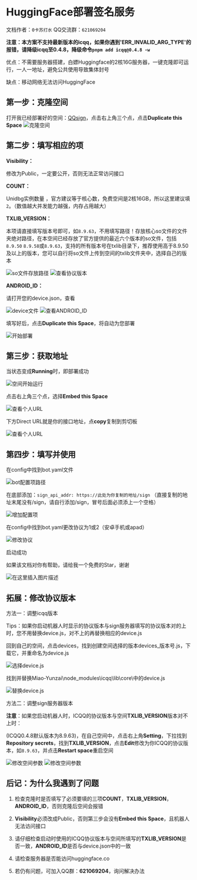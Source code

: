 ﻿# HuggingFace部署签名服务

文档作者：`0卡苏打水`   QQ交流群：`621069204`

**注意：本方案不支持最新版本的icqq，如果你遇到'ERR_INVALID_ARG_TYPE'的报错，请降级icqq至0.4.8，降级命令`pnpm add icqq@0.4.8 -w`**

优点：不需要服务器搭建，白嫖Huggingface的2核16G服务器，一键克隆即可运行，一人一地址，避免公共使用导致集体封号

缺点：移动网络无法访问HuggingFace

## 第一步：克隆空间

打开我已经部署好的空间：[QQsign](https://huggingface.co/spaces/CikeyQI/QQsign)，点击右上角三个点，点击**Duplicate this Space**
![克隆空间](https://img-blog.csdnimg.cn/67fdeed3858c48d7858e79410e1ba0a3.png)

## 第二步：填写相应的项

 **Visibility：**
 
 修改为Public，一定要公开，否则无法正常访问接口
 
 **COUNT：**
 
 Unidbg实例数量 ，官方建议等于核心数，免费空间是2核16GB，所以这里建议填`2`。（数值越大并发能力越强，内存占用越大）
 
 **TXLIB_VERSION：**
 
 本项请直接填写版本号即可，如`8.9.63`，不用填写路径！存放核心so文件的文件夹绝对路径，在本空间已经存放了官方提供的最近六个版本的so文件，包括`8.9.50` `8.9.58`或`8.9.63`，支持的所有版本号在txlib目录下，推荐使用高于8.9.50及以上的版本，您可以自行将so文件上传到空间的txlib文件夹中，选择自己的版本
 
![so文件存放路径](https://i.postimg.cc/jSDtXcVd/version.png)
![查看协议版本](https://img-blog.csdnimg.cn/6e27f33483d548e284ec777015227b42.png)

**ANDROID_ID：**

请打开您的device.json，查看

![device文件](https://img-blog.csdnimg.cn/b6198cc8221648dc85fbb242ec5bc255.png)
![查看ANDROID_ID](https://img-blog.csdnimg.cn/f313264930344b8599b6dfd2d940cb69.png)

填写好后，点击**Duplicate this Space**，将自动为您部署

![开始部署](https://img-blog.csdnimg.cn/121ba7ea6c124d91966ffd5131b30c69.png)

## 第三步：获取地址

当状态变成**Running**时，即部署成功

![空间开始运行](https://img-blog.csdnimg.cn/4864f13caff1466d982b91023b91da56.png)

点击右上角三个点，选择**Embed this Space**

![查看个人URL](https://img-blog.csdnimg.cn/bf7fc6cf3ab94290bdee765660ca5cf9.png)

下方Direct URL就是你的接口地址，点**copy**复制到剪切板

![查看个人URL](https://img-blog.csdnimg.cn/3b310c17ebb0496aac36a4ef40d0c8ee.png)

## 第四步：填写并使用

在config中找到bot.yaml文件

![bot配置项路径](https://img-blog.csdnimg.cn/25a96210007a4beba978bca719fff717.png)

在底部添加：`sign_api_addr: https://此处为你复制的地址/sign`
（直接复制的地址末尾没有/sign，请自行添加/sign，冒号后面必须添上一个空格）

![增加配置项](https://img-blog.csdnimg.cn/81a3666013e9436bad31c40986ade90e.png)

在config中找到bot.yaml更改协议为1或2（安卓手机或apad）

![修改协议](https://i.postimg.cc/YSrfSPz2/796-F9-BB1-06-C0-42b1-B26-C-267-B1304-DF55.png)

启动成功

如果该文档对你有帮助，请给我一个免费的Star，谢谢

![在这里插入图片描述](https://img-blog.csdnimg.cn/9187d3c094154b63ae0c2df3dec46239.png)

## 拓展：修改协议版本

方法一：调整icqq版本

Tips：如果你启动机器人时显示的协议版本与sign服务器填写的协议版本对的上时，您不用替换device.js，对不上的再替换相应的device.js

回到自己的空间，点击devices，找到创建空间选择的版本devices_版本号.js，下载它，并重命名为device.js

![选择device.js](https://i.postimg.cc/mDz8txCG/7-E2-DC331-ADB8-406d-ACD9-782-A58-A3-D81-E.png)

找到并替换Miao-Yunzai\node_modules\icqq\lib\core\中的device.js

![替换device.js](https://img-blog.csdnimg.cn/3e5a7c8fba214155842feba62cce212a.png)

方法二：调整sign服务器版本

**注意**：如果您启动机器人时，ICQQ的协议版本与空间**TXLIB_VERSION**版本对不上时：

(ICQQ0.4.8默认版本为8.9.63)，在自己空间中，点击右上角**Setting**，下拉找到**Repository secrets**，找到**TXLIB_VERSION**，点击**Edit**修改为你ICQQ的协议版本，如`8.9.63`，并点击**Restart space**重启空间

![修改空间参数](https://i.postimg.cc/FR2KyS6B/1.png)
![修改空间参数](https://i.postimg.cc/RZXVPy8f/2.png)

## 后记：为什么我遇到了问题
1. 检查克隆时是否填写了必须要填的三项**COUNT**，**TXLIB_VERSION**，**ANDROID_ID**，否则克隆后空间会报错

2. **Visibility**必须改成Public，否则第三步会没有**Embed this Space**，且机器人无法访问接口

3. 请仔细检查启动时使用的ICQQ协议版本与空间所填写的**TXLIB_VERSION**是否一致，**ANDROID_ID**是否与device.json中的一致

4. 请检查服务器是否能访问huggingface.co

5. 若仍有问题，可加入QQ群：**621069204**，询问解决办法

